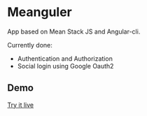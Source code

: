 # Meanguler

App based on Mean Stack JS and Angular-cli.

Currently done:
* Authentication and Authorization
* Social login using Google Oauth2

## Demo
[Try it live](http://meangular.herokuapp.com)
